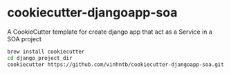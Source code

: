 # cookiecutter-djangoapp-soa
A CookieCutter template for create django app that act as a Service in a SOA project

``` bash
brew install cookiecutter
cd django_project_dir
cookiecutter https://github.com/vinhntb/cookiecutter-djangoapp-soa.git
```
